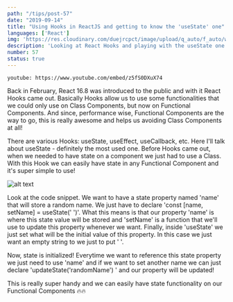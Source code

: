 ```yaml
---
path: "/tips/post-57"
date: "2019-09-14"
title: "Using Hooks in ReactJS and getting to know the 'useState' one"
languages: ['React']
img: 'https://res.cloudinary.com/duejrcpct/image/upload/q_auto/f_auto/w_1000/v1586885838/tips/57-1_o28bto.png'
description: 'Looking at React Hooks and playing with the useState one'
number: 57
status: true
---
```


`youtube: https://www.youtube.com/embed/z5fS0DXuX74`

Back in February, React 16.8 was introduced to the public and with it React Hooks came out. Basically Hooks allow us to use some functionalities that we could only use on Class Components, but now on Functional Components. And since, performance wise, Functional Components are the way to go, this is really awesome and helps us avoiding Class Components at all!

There are various Hooks: useState, useEffect, useCallback, etc. Here I'll talk about useState - definitely the most used one. Before Hooks came out, when we needed to have state on a component we just had to use a Class. With this Hook we can easily have state in any Functional Component and it's super simple to use!

![alt text](https://res.cloudinary.com/duejrcpct/image/upload/q_auto/f_auto/w_1000/v1586885837/tips/57-3_y6qmnx.png "React Hooks")

Look at the code snippet. We want to have a state property named 'name' that will store a random name. We just have to declare 'const [name, setName] = useState(' ')'.
What this means is that our property 'name' is where this state value will be stored and 'setName' is a function that we'll use to update this property whenever we want. Finally, inside 'useState' we just set what will be the initial value of this property. In this case we just want an empty string to we just to put ' '.

Now, state is initialized! Everytime we want to reference this state property we just need to use 'name' and if we want to set another name we can just declare 'updateState('randomName') ' and our property will be updated!

This is really super handy and we can easily have state functionality on our Functional Components 🔥🔥
